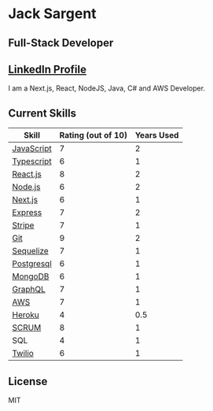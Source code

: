 # Jack Sargent
## Full-Stack Developer 
## [LinkedIn Profile]

I am a Next.js, React, NodeJS, Java, C# and AWS Developer. 

## Current Skills


| Skill | Rating (out of 10) | Years Used |
| ------ | ------ | ----- |
| [JavaScript] | 7 | 2 |
| [Typescript] | 6 | 1 |
| [React.js] | 8 | 2 |
| [Node.js] | 6 | 2|
| [Next.js] | 6 | 1 |
| [Express] | 7 | 2 |
| [Stripe] | 7 | 1 |
| [Git] | 9 | 2 |
| [Sequelize] | 7 | 1 |
| [Postgresql] | 6 | 1 |
| [MongoDB] | 6 | 1 |
| [GraphQL] | 7 | 1 |
| [AWS] | 7 | 1 |
| [Heroku] | 4 | 0.5 |
| [SCRUM] | 8 | 1 |
| SQL | 4 | 1 |
| [Twilio] | 6 | 1 |

## License

MIT

   [FPVExchange]: <https://fpvexchange.com>
   [QuantCity]: <https://quantcity.com>
   [React.js]: <https://reactjs.org/>
   [Node.js]: <http://nodejs.org>
   [LinkedIn Profile]: <https://linkedin.com/in/sargentjack/>
   [Git]: <https://github.com/JackWSargent/>
   [Express]: <http://expressjs.com>
   [Next.js]: <https://nextjs.org/>
   [Stripe]: <https://stripe.com/>
   [Sequelize]: <https://sequelize.org/>
   [Postgresql]: <https://www.postgresql.org/>
   [MongoDB]: <https://mongodb.com/>
   [GraphQL]: <https://graphql.org/>
   [AWS]: <https://aws.amazon.com/>
   [Heroku]: <https://www.heroku.com/>
   [Scrum]: <https://www.scrum.org/>
   [JavaScript]: <https://www.javascript.com/>
   [TypeScript]: <https://www.typescriptlang.org/>
   [Twilio]: <https://www.twilio.com/>
